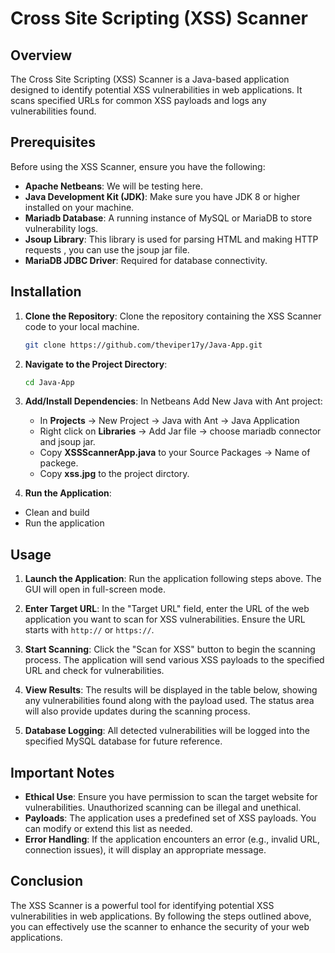 # Cross Site Scripting (XSS) Scanner

## Overview

The Cross Site Scripting (XSS) Scanner is a Java-based application designed to identify potential XSS vulnerabilities in web applications. It scans specified URLs for common XSS payloads and logs any vulnerabilities found.

## Prerequisites

Before using the XSS Scanner, ensure you have the following:

- **Apache Netbeans**: We will be testing here.
- **Java Development Kit (JDK)**: Make sure you have JDK 8 or higher installed on your machine.
- **Mariadb Database**: A running instance of MySQL or MariaDB to store vulnerability logs.
- **Jsoup Library**: This library is used for parsing HTML and making HTTP requests , you can use the jsoup jar file.
- **MariaDB JDBC Driver**: Required for database connectivity.

## Installation

1. **Clone the Repository**: Clone the repository containing the XSS Scanner code to your local machine.

   ```bash
   git clone https://github.com/theviper17y/Java-App.git
   ```

2. **Navigate to the Project Directory**:

   ```bash
   cd Java-App
   ```

3. **Add/Install Dependencies**: In Netbeans Add New Java with Ant project:
   - In **Projects** -> New Project -> Java with Ant -> Java Application
   - Right click on **Libraries** -> Add Jar file -> choose mariadb connector and jsoup jar.
   - Copy **XSSScannerApp.java** to your Source Packages -> Name of packege.
   - Copy **xss.jpg** to the project dirctory.

6. **Run the Application**:
  - Clean and build
  - Run the application

## Usage

1. **Launch the Application**: Run the application following steps above. The GUI will open in full-screen mode.

2. **Enter Target URL**: In the "Target URL" field, enter the URL of the web application you want to scan for XSS vulnerabilities. Ensure the URL starts with `http://` or `https://`.

3. **Start Scanning**: Click the "Scan for XSS" button to begin the scanning process. The application will send various XSS payloads to the specified URL and check for vulnerabilities.

4. **View Results**: The results will be displayed in the table below, showing any vulnerabilities found along with the payload used. The status area will also provide updates during the scanning process.

5. **Database Logging**: All detected vulnerabilities will be logged into the specified MySQL database for future reference.

## Important Notes

- **Ethical Use**: Ensure you have permission to scan the target website for vulnerabilities. Unauthorized scanning can be illegal and unethical.
- **Payloads**: The application uses a predefined set of XSS payloads. You can modify or extend this list as needed.
- **Error Handling**: If the application encounters an error (e.g., invalid URL, connection issues), it will display an appropriate message.

## Conclusion

The XSS Scanner is a powerful tool for identifying potential XSS vulnerabilities in web applications. By following the steps outlined above, you can effectively use the scanner to enhance the security of your web applications.
